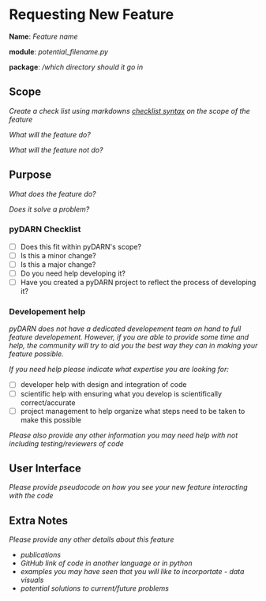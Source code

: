 # Requesting New Feature

**Name**: *Feature name*

**module**:  *potential_filename.py* 

**package**: */which directory should it go in*

## Scope

*Create a check list using markdowns [checklist syntax](https://help.github.com/en/github/managing-your-work-on-github/about-task-lists) on the scope of the feature*

*What will the feature do?*

*What will the feature not do?* 

## Purpose

*What does the feature do?*

*Does it solve a problem?*

### pyDARN Checklist 

-  [ ] Does this fit within pyDARN's scope? 
-  [ ] Is this a minor change?
-  [ ] Is this a major change?
-  [ ] Do you need help developing it? 
-  [ ] Have you created a pyDARN project to reflect the process of developing it? 

### Developement help

*pyDARN does not have a dedicated developement team on hand to full feature developement. 
However, if you are able to provide some time and help, the community will try to aid you the best way they can in making your feature possible.*

*If you need help please indicate what expertise you are looking for:*
- [ ] developer help with design and integration of code
- [ ] scientific help with ensuring what you develop is scientifically correct/accurate
- [ ] project management to help organize what steps need to be taken to make this possible 

*Please also provide any other information you may need help with not including testing/reviewers of code*

## User Interface 

*Please provide pseudocode on how you see your new feature interacting with the code*

## Extra Notes

*Please provide any other details about this feature*
- *publications*
- *GitHub link of code in another language or in python*
- *examples you may have seen that you will like to incorportate - data visuals*
- *potential solutions to current/future problems*
